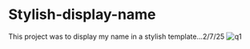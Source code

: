 # Stylish-display-name
This project was to display my name in a stylish template...2/7/25
![q1](https://github.com/user-attachments/assets/97afa1c2-19bb-4347-b276-0c58be0f1278)
